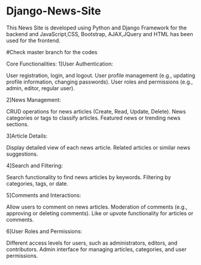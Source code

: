 # Django-News-Site
This News Site is developed using Python and Django Framework for the backend and JavaScript,CSS, Bootstrap, AJAX,JQuery and HTML has been used for the frontend.

#Check master branch for the codes


Core Functionalities:
1]User Authentication:

User registration, login, and logout.
User profile management (e.g., updating profile information, changing passwords).
User roles and permissions (e.g., admin, editor, regular user).

2]News Management:

CRUD operations for news articles (Create, Read, Update, Delete).
News categories or tags to classify articles.
Featured news or trending news sections.

3]Article Details:

Display detailed view of each news article.
Related articles or similar news suggestions.

4]Search and Filtering:

Search functionality to find news articles by keywords.
Filtering by categories, tags, or date.

5]Comments and Interactions:

Allow users to comment on news articles.
Moderation of comments (e.g., approving or deleting comments).
Like or upvote functionality for articles or comments.

6]User Roles and Permissions:

Different access levels for users, such as administrators, editors, and contributors.
Admin interface for managing articles, categories, and user permissions.
